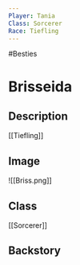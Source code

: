 ```yaml
---
Player: Tania
Class: Sorcerer
Race: Tiefling
---
```

#Besties
# Brisseida
## Description
[[Tiefling]]
## Image
![[Briss.png]]
## Class
[[Sorcerer]]
## Backstory